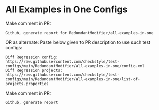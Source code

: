 # All Examples in One Configs
Make comment in PR:
```
Github, generate report for RedundantModifier/all-examples-in-one
```
OR as alternate:
Paste below given to PR description to use such test configs:
```
Diff Regression config: https://raw.githubusercontent.com/checkstyle/test-configs/main/RedundantModifier/all-examples-in-one/config.xml
Diff Regression projects: https://raw.githubusercontent.com/checkstyle/test-configs/main/RedundantModifier/all-examples-in-one/list-of-projects.properties
```
Make comment in PR:
```
Github, generate report
```
